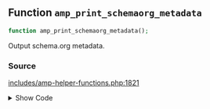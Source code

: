 ## Function `amp_print_schemaorg_metadata`

```php
function amp_print_schemaorg_metadata();
```

Output schema.org metadata.

### Source

[includes/amp-helper-functions.php:1821](https://github.com/ampproject/amp-wp/blob/develop/includes/amp-helper-functions.php#L1821-L1829)

<details>
<summary>Show Code</summary>

```php
function amp_print_schemaorg_metadata() {
	$metadata = amp_get_schemaorg_metadata();
	if ( empty( $metadata ) ) {
		return;
	}
	?>
	<script type="application/ld+json"><?php echo wp_json_encode( $metadata, JSON_UNESCAPED_UNICODE ); ?></script>
	<?php
}
```

</details>

